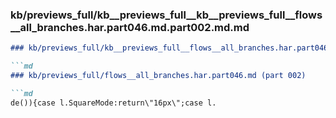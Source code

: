 ### kb/previews_full/kb__previews_full__kb__previews_full__flows__all_branches.har.part046.md.part002.md.md

```md
### kb/previews_full/kb__previews_full__flows__all_branches.har.part046.md.part002.md

```md
### kb/previews_full/flows__all_branches.har.part046.md (part 002)

```md
de()){case l.SquareMode:return\"16px\";case l.
```

```

```

```

